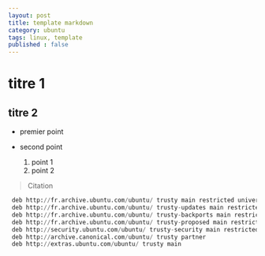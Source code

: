 ```yaml
---
layout: post
title: template markdown
category: ubuntu
tags: linux, template
published : false
---
```


# titre 1

## titre 2

* premier point
* second point

	1. point 1
	1. point 2

> Citation

```python
 deb http://fr.archive.ubuntu.com/ubuntu/ trusty main restricted universe multiverse
 deb http://fr.archive.ubuntu.com/ubuntu/ trusty-updates main restricted universe multiverse
 deb http://fr.archive.ubuntu.com/ubuntu/ trusty-backports main restricted universe multiverse
 deb http://fr.archive.ubuntu.com/ubuntu/ trusty-proposed main restricted universe multiverse
 deb http://security.ubuntu.com/ubuntu/ trusty-security main restricted universe multiverse
 deb http://archive.canonical.com/ubuntu/ trusty partner
 deb http://extras.ubuntu.com/ubuntu/ trusty main
```
